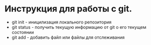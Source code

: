 # Инструкция для работы с git.

* git init - иницилизация локального репозитория 
* git status - получить текущую информацию от git о его текущем состоянии
* git add - добавить файл или файлы для отслеживания